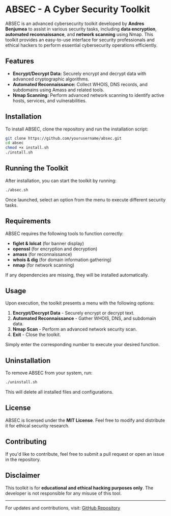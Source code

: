 # ABSEC - A Cyber Security Toolkit

ABSEC is an advanced cybersecurity toolkit developed by **Andres Benjumea** to assist in various security tasks, including **data encryption**, **automated reconnaissance**, and **network scanning** using Nmap. This toolkit provides an easy-to-use interface for security professionals and ethical hackers to perform essential cybersecurity operations efficiently.

## Features
- **Encrypt/Decrypt Data:** Securely encrypt and decrypt data with advanced cryptographic algorithms.
- **Automated Reconnaissance:** Collect WHOIS, DNS records, and subdomains using Amass and related tools.
- **Nmap Scanning:** Perform advanced network scanning to identify active hosts, services, and vulnerabilities.

## Installation
To install ABSEC, clone the repository and run the installation script:
```bash
git clone https://github.com/yourusername/absec.git
cd absec
chmod +x install.sh
./install.sh
```

## Running the Toolkit
After installation, you can start the toolkit by running:
```bash
./absec.sh
```
Once launched, select an option from the menu to execute different security tasks.

## Requirements
ABSEC requires the following tools to function correctly:
- **figlet & lolcat** (for banner display)
- **openssl** (for encryption and decryption)
- **amass** (for reconnaissance)
- **whois & dig** (for domain information gathering)
- **nmap** (for network scanning)

If any dependencies are missing, they will be installed automatically.

## Usage
Upon execution, the toolkit presents a menu with the following options:
1. **Encrypt/Decrypt Data** - Securely encrypt or decrypt text.
2. **Automated Reconnaissance** - Gather WHOIS, DNS, and subdomain data.
3. **Nmap Scan** - Perform an advanced network security scan.
4. **Exit** - Close the toolkit.

Simply enter the corresponding number to execute your desired function.

## Uninstallation
To remove ABSEC from your system, run:
```bash
./uninstall.sh
```
This will delete all installed files and configurations.

## License
ABSEC is licensed under the **MIT License**. Feel free to modify and distribute it for ethical security research.

## Contributing
If you'd like to contribute, feel free to submit a pull request or open an issue in the repository.

## Disclaimer
This toolkit is for **educational and ethical hacking purposes only**. The developer is not responsible for any misuse of this tool.

---
For updates and contributions, visit: [GitHub Repository](https://github.com/yourusername/absec)
